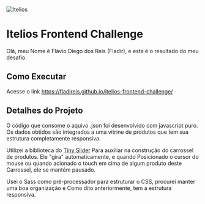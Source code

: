 ![Itelios](http://www.itelios.com.br/images/logo_itelios_orange@2x.png)

# Itelios Frontend Challenge

Olá, meu Nome é Flávio Diego dos Reis (Fladir), e este é o resultado do meu desafio.

## Como Executar

Acesse o link https://fladireis.github.io/itelios-frontend-challenge/

## Detalhes do Projeto

O código que consome o aquivo .json foi desenvolvido com javascript puro.
Os dados obtidos são integrados a uma vitrine de produtos que tem sua estrutura 
completamente responsiva. 


Utilizei a biblioteca do [Tiny Slider](https://github.com/ganlanyuan/tiny-slider) 
Para auxiliar na construção do carrossel de produtos. Ele "gira" automaticamente, e quando 
Posicionado o cursor do mouse ou quando acionado o touch em cima de algum produto deste 
Carrossel, ele se mantém pausado. 

Usei o Sass como pré-processador para estruturar o CSS, procurei manter uma boa organização e
Como dito anteriormente, tem a estrutura responsiva. 
